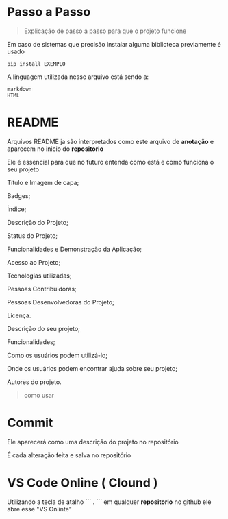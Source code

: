 <h1>Passo a Passo</h1>

> Explicação de passo a passo para que o projeto funcione

Em caso de sistemas que precisão instalar alguma biblioteca previamente é usado

```
pip install EXEMPLO
```

A linguagem utilizada nesse arquivo está sendo a:

```
markdown
HTML
```

# README



Arquivos README ja são interpretados como este arquivo de <b>anotação</b> e aparecem no inicio do <b>repositorio</b>

Ele é essencial para que no futuro entenda como está e como funciona o seu projeto

Título e Imagem de capa;

Badges;

Índice;

Descrição do Projeto;

Status do Projeto;

Funcionalidades e Demonstração da Aplicação;

Acesso ao Projeto;

Tecnologias utilizadas;

Pessoas Contribuidoras;

Pessoas Desenvolvedoras do Projeto;

Licença.

Descrição do seu projeto;

Funcionalidades;

Como os usuários podem utilizá-lo;

Onde os usuários podem encontrar ajuda sobre seu projeto;

Autores do projeto.

> como usar

# Commit

Ele aparecerá como uma descrição do projeto no repositório

É cada alteração feita e salva no repositório

# VS Code Online ( Clound )

Utilizando a tecla de atalho ´´´ . ´´´ em qualquer <b>repositorio</b> no github ele abre esse "VS Onlinte"
